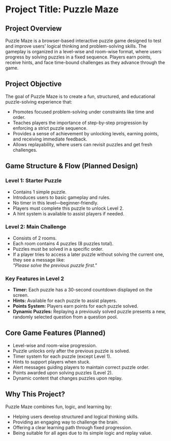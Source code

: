# Project Title: Puzzle Maze

## Project Overview

Puzzle Maze is a browser-based interactive puzzle game designed to test and improve users' logical thinking and problem-solving skills. The gameplay is organized in a level-wise and room-wise format, where users progress by solving puzzles in a fixed sequence. Players earn points, receive hints, and face time-bound challenges as they advance through the game.

## Project Objective

The goal of Puzzle Maze is to create a fun, structured, and educational puzzle-solving experience that:

- Promotes focused problem-solving under constraints like time and order.
- Teaches players the importance of step-by-step progression by enforcing a strict puzzle sequence.
- Provides a sense of achievement by unlocking levels, earning points, and receiving immediate feedback.
- Allows replayability, where users can revisit puzzles and get fresh challenges.

## Game Structure & Flow (Planned Design)

### Level 1: Starter Puzzle

- Contains 1 simple puzzle.
- Introduces users to basic gameplay and rules.
- No timer in this level—beginner-friendly.
- Players must complete this puzzle to unlock Level 2.
- A hint system is available to assist players if needed.

### Level 2: Main Challenge

- Consists of 2 rooms.
- Each room contains 4 puzzles (8 puzzles total).
- Puzzles must be solved in a specific order.
- If a player tries to access a later puzzle without solving the current one, they see a message like:  
  *"Please solve the previous puzzle first."*

### Key Features in Level 2

- **Timer:** Each puzzle has a 30-second countdown displayed on the screen.
- **Hints:** Available for each puzzle to assist players.
- **Points System:** Players earn points for each puzzle solved.
- **Dynamic Puzzles:** Replaying a previously solved puzzle presents a new, randomly selected question from a question pool.

## Core Game Features (Planned)

- Level-wise and room-wise progression.
- Puzzle unlocks only after the previous puzzle is solved.
- Timer system for each puzzle (except Level 1).
- Hints to support players when stuck.
- Alert messages guiding players to maintain correct puzzle order.
- Points awarded upon solving puzzles (Level 2).
- Dynamic content that changes puzzles upon replay.

## Why This Project?

Puzzle Maze combines fun, logic, and learning by:

- Helping users develop structured and logical thinking skills.
- Providing an engaging way to challenge the brain.
- Offering a clear learning path through fixed progression.
- Being suitable for all ages due to its simple logic and replay value.
